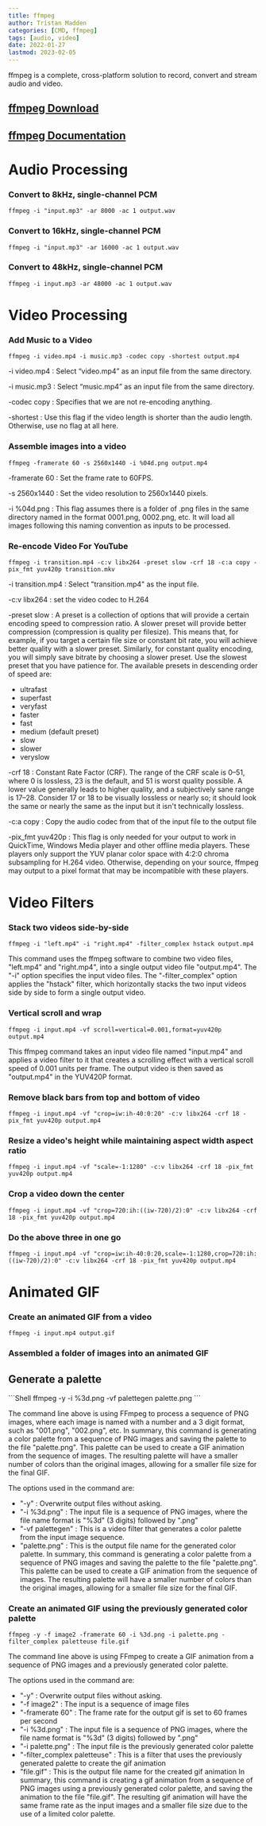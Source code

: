 ```yaml
---
title: ffmpeg
author: Tristan Madden
categories: [CMD, ffmpeg]
tags: [audio, video]
date: 2022-01-27
lastmod: 2023-02-05
---
```


ffmpeg is a complete, cross-platform solution to record, convert and stream audio and video.
<h2><a href="https://www.ffmpeg.org/download.html#build-windows">ffmpeg Download</a></h2>
<h2><a href="https://ffmpeg.org/ffmpeg.html">ffmpeg Documentation
</a></h2>
<h1>Audio Processing</h1>
<h3>Convert to 8kHz, single-channel PCM</h3>

```Shell
ffmpeg -i "input.mp3" -ar 8000 -ac 1 output.wav
```

<h3>Convert to 16kHz, single-channel PCM</h3>

```Shell
ffmpeg -i "input.mp3" -ar 16000 -ac 1 output.wav
```

<h3>Convert to 48kHz, single-channel PCM</h3>

```Shell
ffmpeg -i input.mp3 -ar 48000 -ac 1 output.wav
```

<h1>Video Processing</h1>
<h3>Add Music to a Video</h3>

```Shell
ffmpeg -i video.mp4 -i music.mp3 -codec copy -shortest output.mp4
```

-i video.mp4
: Select “video.mp4” as an input file from the same directory.

-i music.mp3
: Select “music.mp4” as an input file from the same directory.

-codec copy
: Specifies that we are not re-encoding anything.

-shortest
: Use this flag if the video length is shorter than the audio length. Otherwise, use no flag at all here.

<h3>Assemble images into a video</h3>

```Shell
ffmpeg -framerate 60 -s 2560x1440 -i %04d.png output.mp4
```

-framerate 60
: Set the frame rate to 60FPS.

-s 2560x1440
: Set the video resolution to 2560x1440 pixels.

-i %04d.png
: This flag assumes there is a folder of .png files in the same directory named in the format 0001.png, 0002.png, etc. It will load all images following this naming convention as inputs to be processed.

<h3>Re-encode Video For YouTube</h3>

```Shell
ffmpeg -i transition.mp4 -c:v libx264 -preset slow -crf 18 -c:a copy -pix_fmt yuv420p transition.mkv
```

-i transition.mp4
: Select "transition.mp4" as the input file.

-c:v libx264
: set the video codec to H.264

-preset slow
: A preset is a collection of options that will provide a certain encoding speed to compression ratio. A slower preset will provide better compression (compression is quality per filesize). This means that, for example, if you target a certain file size or constant bit rate, you will achieve better quality with a slower preset. Similarly, for constant quality encoding, you will simply save bitrate by choosing a slower preset. Use the slowest preset that you have patience for. The available presets in descending order of speed are:
- ultrafast
- superfast
- veryfast
- faster
- fast
- medium (default preset)
- slow
- slower
- veryslow

-crf 18
: Constant Rate Factor (CRF). The range of the CRF scale is 0–51, where 0 is lossless, 23 is the default, and 51 is worst quality possible. A lower value generally leads to higher quality, and a subjectively sane range is 17–28. Consider 17 or 18 to be visually lossless or nearly so; it should look the same or nearly the same as the input but it isn't technically lossless.

-c:a copy
: Copy the audio codec from that of the input file to the output file

-pix_fmt yuv420p
: This flag is only needed for your output to work in QuickTime, Windows Media player and other offline media players. These players only support the YUV planar color space with 4:2:0 chroma subsampling for H.264 video. Otherwise, depending on your source, ffmpeg may output to a pixel format that may be incompatible with these players.

<h1>Video Filters</h1>

<h3>Stack two videos side-by-side</h3>

```Shell
ffmpeg -i "left.mp4" -i "right.mp4" -filter_complex hstack output.mp4
```
This command uses the ffmpeg software to combine two video files, "left.mp4" and "right.mp4", into a single output video file "output.mp4". The "-i" option specifies the input video files. The "-filter_complex" option applies the "hstack" filter, which horizontally stacks the two input videos side by side to form a single output video.

<h3>Vertical scroll and wrap</h3>

```Shell
ffmpeg -i input.mp4 -vf scroll=vertical=0.001,format=yuv420p output.mp4
```

This ffmpeg command takes an input video file named "input.mp4" and applies a video filter to it that creates a scrolling effect with a vertical scroll speed of 0.001 units per frame. The output video is then saved as "output.mp4" in the YUV420P format.

<h3>Remove black bars from top and bottom of video</h3>

```Shell
ffmpeg -i input.mp4 -vf "crop=iw:ih-40:0:20" -c:v libx264 -crf 18 -pix_fmt yuv420p output.mp4
```

<h3>Resize a video's height while maintaining aspect width aspect ratio</h3>

```Shell
ffmpeg -i input.mp4 -vf "scale=-1:1280" -c:v libx264 -crf 18 -pix_fmt yuv420p output.mp4
```

<h3>Crop a video down the center</h3>

```Shell
ffmpeg -i input.mp4 -vf "crop=720:ih:((iw-720)/2):0" -c:v libx264 -crf 18 -pix_fmt yuv420p output.mp4
```

<h3>Do the above three in one go</h3>

```Shell
ffmpeg -i input.mp4 -vf "crop=iw:ih-40:0:20,scale=-1:1280,crop=720:ih:((iw-720)/2):0" -c:v libx264 -crf 18 -pix_fmt yuv420p output.mp4
```

<h1>Animated GIF</h1>

<h3>Create an animated GIF from a video</h3>

```Shell
ffmpeg -i input.mp4 output.gif
```

<h3>Assembled a folder of images into an animated GIF</h3>

<h2>Generate a palette</h3>
```Shell
ffmpeg -y -i %3d.png -vf palettegen palette.png
```

The command line above is using FFmpeg to process a sequence of PNG images, where each image is named with a number and a 3 digit format, such as "001.png", "002.png", etc. In summary, this command is generating a color palette from a sequence of PNG images and saving the palette to the file "palette.png". This palette can be used to create a GIF animation from the sequence of images. The resulting palette will have a smaller number of colors than the original images, allowing for a smaller file size for the final GIF.

The options used in the command are:

* "-y" : Overwrite output files without asking.
* "-i %3d.png" : The input file is a sequence of PNG images, where the file name format is "%3d" (3 digits) followed by ".png"
* "-vf palettegen" : This is a video filter that generates a color palette from the input image sequence.
* "palette.png" : This is the output file name for the generated color palette.
In summary, this command is generating a color palette from a sequence of PNG images and saving the palette to the file "palette.png". This palette can be used to create a GIF animation from the sequence of images. The resulting palette will have a smaller number of colors than the original images, allowing for a smaller file size for the final GIF.

<h3>Create an animated GIF using the previously generated color palette</h3>

```Shell
ffmpeg -y -f image2 -framerate 60 -i %3d.png -i palette.png -filter_complex paletteuse file.gif
```

The command line above is using FFmpeg to create a GIF animation from a sequence of PNG images and a previously generated color palette.

The options used in the command are:

* "-y" : Overwrite output files without asking.
* "-f image2" : The input is a sequence of image files
* "-framerate 60" : The frame rate for the output gif is set to 60 frames per second
* "-i %3d.png" : The input file is a sequence of PNG images, where the file name format is "%3d" (3 digits) followed by ".png"
* "-i palette.png" : The input file is the previously generated color palette
* "-filter_complex paletteuse" : This is a filter that uses the previously generated palette to create the gif animation
* "file.gif" : This is the output file name for the created gif animation
In summary, this command is creating a gif animation from a sequence of PNG images using a previously generated color palette, and saving the animation to the file "file.gif". The resulting gif animation will have the same frame rate as the input images and a smaller file size due to the use of a limited color palette.